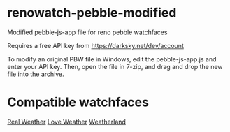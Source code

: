 # renowatch-pebble-modified
Modified pebble-js-app file for reno pebble watchfaces

Requires a free API key from https://darksky.net/dev/account

To modify an original PBW file in Windows, edit the pebble-js-app.js and enter your API key.  Then, open the file in 7-zip, and drag and drop the new file into the archive.

# Compatible watchfaces

[Real Weather](https://apps.rebble.io/en_US/application/533966299820be90ed0000c5?dev_settings=true)
[Love Weather](https://apps.rebble.io/en_US/application/535cf7f618c570bf05000023?dev_settings=true)
[Weatherland](https://apps.rebble.io/en_US/application/53381b17d1719b42b800028b?dev_settings=true)